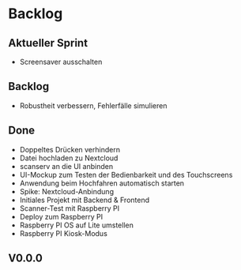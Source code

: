 # Backlog

## Aktueller Sprint

* Screensaver ausschalten

## Backlog

* Robustheit verbessern, Fehlerfälle simulieren

## Done

* Doppeltes Drücken verhindern
* Datei hochladen zu Nextcloud
* scanserv an die UI anbinden
* UI-Mockup zum Testen der Bedienbarkeit und des Touchscreens
* Anwendung beim Hochfahren automatisch starten
* Spike: Nextcloud-Anbindung
* Initiales Projekt mit Backend & Frontend
* Scanner-Test mit Raspberry PI
* Deploy zum Raspberry PI
* Raspberry PI OS auf Lite umstellen
* Raspberry PI Kiosk-Modus

## V0.0.0

